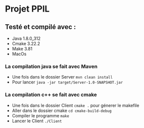 # Projet PPIL

## Testé et compilé avec :
- Java 1.8.0_312
- Cmake 3.22.2
- Make 3.81
- MacOs

### La compilation java se fait avec Maven
- Une fois dans le dossier Server `mvn clean install`
- Pour lancer `java -jar target/Server-1.0-SNAPSHOT.jar`

### La compilation c++ se fait avec cmake
- Une fois dans le dossier Client `cmake .` pour génerer le makefile
- Aller dans le dossier cmake `cd cmake-build-debug`
- Compiler le programme `make`
- Lancer le Client `./Client` 

